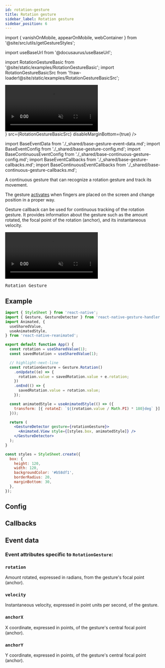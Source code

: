 ```yaml
---
id: rotation-gesture
title: Rotation gesture
sidebar_label: Rotation gesture
sidebar_position: 6
---
```


import { vanishOnMobile, appearOnMobile, webContainer } from '@site/src/utils/getGestureStyles';

import useBaseUrl from '@docusaurus/useBaseUrl';

import RotationGestureBasic from '@site/static/examples/RotationGestureBasic';
import RotationGestureBasicSrc from '!!raw-loader!@site/static/examples/RotationGestureBasicSrc';

<div className={webContainer}>
  <div className={vanishOnMobile} style={{ display: 'flex', justifyContent: 'center', maxWidth: 360 }}>
    <video playsInline autoPlay muted loop style={{maxWidth: 360}}>
      <source src={useBaseUrl("/video/rotation.mp4")} type="video/mp4"/>
    </video>
  </div>
  <InteractiveExample
    component={<RotationGestureBasic/>}
    src={RotationGestureBasicSrc}
    disableMarginBottom={true}
  />
</div>

import BaseEventData from './\_shared/base-gesture-event-data.md';
import BaseEventConfig from './\_shared/base-gesture-config.md';
import BaseContinuousEventConfig from './\_shared/base-continuous-gesture-config.md';
import BaseEventCallbacks from './\_shared/base-gesture-callbacks.md';
import BaseContinuousEventCallbacks from './\_shared/base-continuous-gesture-callbacks.md';

A continuous gesture that can recognize a rotation gesture and track its movement.

The gesture [activates](/docs/fundamentals/states-events#active) when fingers are placed on the screen and change position in a proper way.

Gesture callback can be used for continuous tracking of the rotation gesture. It provides information about the gesture such as the amount rotated, the focal point of the rotation (anchor), and its instantaneous velocity.

  <div className={appearOnMobile} style={{ display: 'flex', justifyContent: 'center' }}>
    <video playsInline autoPlay muted loop style={{maxWidth: 360}}>
      <source src={useBaseUrl("/video/rotation.mp4")} type="video/mp4"/>
    </video>
  </div>

<samp id="RotationGestureBasicSrc">Rotation Gesture</samp>

## Example

```jsx
import { StyleSheet } from 'react-native';
import { Gesture, GestureDetector } from 'react-native-gesture-handler';
import Animated, {
  useSharedValue,
  useAnimatedStyle,
} from 'react-native-reanimated';

export default function App() {
  const rotation = useSharedValue(1);
  const savedRotation = useSharedValue(1);

  // highlight-next-line
  const rotationGesture = Gesture.Rotation()
    .onUpdate((e) => {
      rotation.value = savedRotation.value + e.rotation;
    })
    .onEnd(() => {
      savedRotation.value = rotation.value;
    });

  const animatedStyle = useAnimatedStyle(() => ({
    transform: [{ rotateZ: `${(rotation.value / Math.PI) * 180}deg` }],
  }));

  return (
    <GestureDetector gesture={rotationGesture}>
      <Animated.View style={[styles.box, animatedStyle]} />
    </GestureDetector>
  );
}

const styles = StyleSheet.create({
  box: {
    height: 120,
    width: 120,
    backgroundColor: '#b58df1',
    borderRadius: 20,
    marginBottom: 30,
  },
});
```

## Config

<BaseEventConfig />
<BaseContinuousEventConfig />

## Callbacks

<BaseEventCallbacks />
<BaseContinuousEventCallbacks />

## Event data

### Event attributes specific to `RotationGesture`:

### `rotation`

Amount rotated, expressed in radians, from the gesture's focal point (anchor).

### `velocity`

Instantaneous velocity, expressed in point units per second, of the gesture.

### `anchorX`

X coordinate, expressed in points, of the gesture's central focal point (anchor).

### `anchorY`

Y coordinate, expressed in points, of the gesture's central focal point (anchor).

<BaseEventData />
